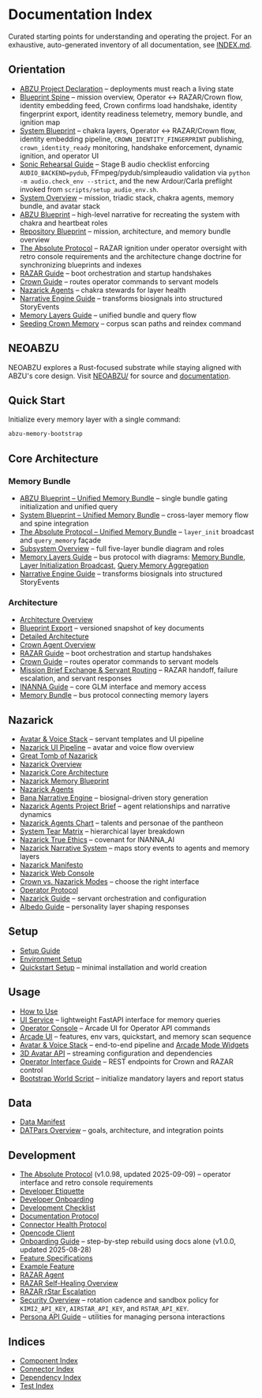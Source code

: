 # Documentation Index

Curated starting points for understanding and operating the project. For an exhaustive, auto-generated inventory of all documentation, see [INDEX.md](INDEX.md).

## Orientation
- [ABZU Project Declaration](project_mission_vision.md) – deployments must reach a living state
- [Blueprint Spine](blueprint_spine.md) – mission overview, Operator ↔ RAZAR/Crown flow, identity embedding feed, Crown confirms load handshake, identity fingerprint export, identity readiness telemetry, memory bundle, and ignition map
- [System Blueprint](system_blueprint.md) – chakra layers, Operator ↔ RAZAR/Crown flow, identity embedding pipeline, `CROWN_IDENTITY_FINGERPRINT` publishing, `crown_identity_ready` monitoring, handshake enforcement, dynamic ignition, and operator UI
- [Sonic Rehearsal Guide](runbooks/sonic_rehearsal_guide.md) – Stage B audio checklist enforcing `AUDIO_BACKEND=pydub`, FFmpeg/pydub/simpleaudio validation via `python -m audio.check_env --strict`, and the new Ardour/Carla preflight invoked from `scripts/setup_audio_env.sh`.
- [System Overview](system_overview.md) – mission, triadic stack, chakra agents, memory bundle, and avatar stack
- [ABZU Blueprint](ABZU_blueprint.md) – high-level narrative for recreating the system with chakra and heartbeat roles
- [Repository Blueprint](repository_blueprint.md) – mission, architecture, and memory bundle overview
- [The Absolute Protocol](The_Absolute_Protocol.md) – RAZAR ignition under operator oversight with retro console requirements and the architecture change doctrine for synchronizing blueprints and indexes
- [RAZAR Guide](RAZAR_GUIDE.md) – boot orchestration and startup handshakes
- [Crown Guide](Crown_GUIDE.md) – routes operator commands to servant models
- [Nazarick Agents](nazarick_agents.md) – chakra stewards for layer health
- [Narrative Engine Guide](narrative_engine_GUIDE.md) – transforms biosignals into structured StoryEvents
- [Memory Layers Guide](memory_layers_GUIDE.md) – unified bundle and query flow
- [Seeding Crown Memory](project_overview.md#seeding-crown-memory) – corpus scan paths and reindex command

## NEOABZU
NEOABZU explores a Rust-focused substrate while staying aligned with ABZU's core design. Visit [NEOABZU/](../NEOABZU/) for source and [documentation](../NEOABZU/docs/index.md).

## Quick Start

Initialize every memory layer with a single command:

```bash
abzu-memory-bootstrap
```

## Core Architecture

### Memory Bundle
- [ABZU Blueprint – Unified Memory Bundle](ABZU_blueprint.md#unified-memory-bundle) – single bundle gating initialization and unified query
- [System Blueprint – Unified Memory Bundle](system_blueprint.md#memory-bundle) – cross-layer memory flow and spine integration
- [The Absolute Protocol – Unified Memory Bundle](The_Absolute_Protocol.md#unified-memory-bundle) – `layer_init` broadcast and `query_memory` façade
- [Subsystem Overview](ABZU_SUBSYSTEM_OVERVIEW.md#memory-bundle-layers) – full five-layer bundle diagram and roles
- [Memory Layers Guide](memory_layers_GUIDE.md) – bus protocol with diagrams: [Memory Bundle](figures/memory_bundle.mmd), [Layer Initialization Broadcast](figures/layer_init_broadcast.mmd), [Query Memory Aggregation](figures/query_memory_aggregation.mmd)
- [Narrative Engine Guide](narrative_engine_GUIDE.md) – transforms biosignals into structured StoryEvents

### Architecture
- [Architecture Overview](architecture_overview.md)
- [Blueprint Export](BLUEPRINT_EXPORT.md) – versioned snapshot of key documents
- [Detailed Architecture](architecture.md)
- [Crown Agent Overview](CROWN_OVERVIEW.md)
- [RAZAR Guide](RAZAR_GUIDE.md) – boot orchestration and startup handshakes
- [Crown Guide](Crown_GUIDE.md) – routes operator commands to servant models
- [Mission Brief Exchange & Servant Routing](mission_brief_exchange.md) – RAZAR handoff, failure escalation, and servant responses
- [INANNA Guide](INANNA_GUIDE.md) – core GLM interface and memory access
- [Memory Bundle](memory_layers_GUIDE.md) – bus protocol connecting memory layers

## Nazarick
- [Avatar & Voice Stack](blueprint_spine.md#avatar--voice-stack) – servant templates and UI pipeline
- [Nazarick UI Pipeline](system_blueprint.md#avatar--voice-stack) – avatar and voice flow overview
- [Great Tomb of Nazarick](great_tomb_of_nazarick.md)
- [Nazarick Overview](nazarick_overview.md)
- [Nazarick Core Architecture](../agents/nazarick/nazarick_core_architecture.md)
- [Nazarick Memory Blueprint](../agents/nazarick/nazarick_memory_blueprint.md)
- [Nazarick Agents](nazarick_agents.md)
- [Bana Narrative Engine](../nazarick/agents/Bana_narrative_engine.md) – biosignal-driven story generation
- [Nazarick Agents Project Brief](../nazarick/agents/Nazarick_agents_project_brief.md) – agent relationships and narrative dynamics
- [Nazarick Agents Chart](../nazarick/agents/Nazarick_agents_chart.md) – talents and personae of the pantheon
- [System Tear Matrix](../nazarick/agents/system_tear_matrix.md) – hierarchical layer breakdown
- [Nazarick True Ethics](../nazarick/agents/Nazarick_true_ethics.md) – covenant for INANNA_AI
- [Nazarick Narrative System](nazarick_narrative_system.md) – maps story events to agents and memory layers
- [Nazarick Manifesto](nazarick_manifesto.md)
- [Nazarick Web Console](nazarick_web_console.md)
- [Crown vs. Nazarick Modes](nazarick_web_console.md#crown-vs-nazarick-modes) – choose the right interface
- [Operator Protocol](operator_protocol.md)
- [Nazarick Guide](Nazarick_GUIDE.md) – servant orchestration and configuration
- [Albedo Guide](Albedo_GUIDE.md) – personality layer shaping responses
## Setup
- [Setup Guide](setup.md)
- [Environment Setup](environment_setup.md)
- [Quickstart Setup](setup_quickstart.md) – minimal installation and world creation
## Usage
- [How to Use](how_to_use.md)
- [UI Service](ui_service.md) – lightweight FastAPI interface for memory queries
- [Operator Console](operator_console.md) – Arcade UI for Operator API commands
- [Arcade UI](arcade_ui.md) – features, env vars, quickstart, and memory scan sequence
- [Avatar & Voice Stack](avatar_pipeline.md) – end-to-end pipeline and [Arcade Mode Widgets](ui/arcade_mode.md)
- [3D Avatar API](avatar_3d_api.md) – streaming configuration and dependencies
- [Operator Interface Guide](operator_interface_GUIDE.md) – REST endpoints for Crown and RAZAR control
- [Bootstrap World Script](../scripts/bootstrap_world.py) – initialize mandatory layers and report status

## Data
- [Data Manifest](data_manifest.md)
- [DATPars Overview](datpars_overview.md) – goals, architecture, and integration points

## Development
- [The Absolute Protocol](The_Absolute_Protocol.md) (v1.0.98, updated 2025-09-09) – operator interface and retro console requirements
- [Developer Etiquette](developer_etiquette.md)
- [Developer Onboarding](developer_onboarding.md)
- [Development Checklist](development_checklist.md)
- [Documentation Protocol](documentation_protocol.md)
- [Connector Health Protocol](connector_health_protocol.md)
- [Opencode Client](opencode_client.md)
- [Onboarding Guide](onboarding_guide.md) – step-by-step rebuild using docs alone (v1.0.0, updated 2025-08-28)
- [Feature Specifications](features/README.md)
- [Example Feature](features/example_feature.md)
- [RAZAR Agent](RAZAR_AGENT.md)
- [RAZAR Self-Healing Overview](RAZAR_AGENT.md#self-healing-overview)
- [RAZAR rStar Escalation](RAZAR_AGENT.md#rstar-escalation)
- [Security Overview](SECURITY.md#remote-agent-credentials) – rotation cadence
  and sandbox policy for `KIMI2_API_KEY`, `AIRSTAR_API_KEY`, and
  `RSTAR_API_KEY`.
- [Persona API Guide](persona_api_guide.md) – utilities for managing persona interactions

## Indices
- [Component Index](component_index.md)
- [Connector Index](connectors/CONNECTOR_INDEX.md)
- [Dependency Index](dependency_index.md)
- [Test Index](test_index.md)
